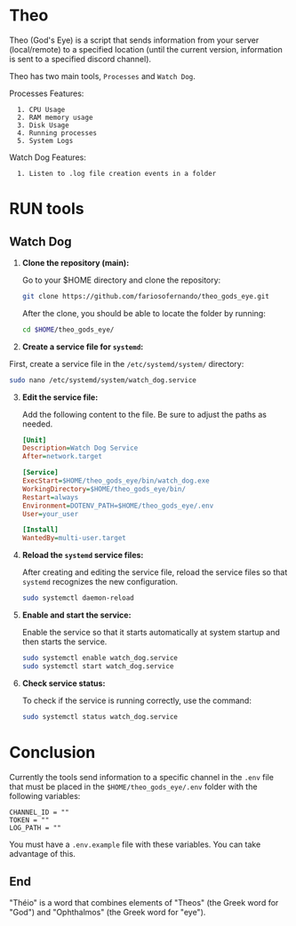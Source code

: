 # Theo

   Theo (God's Eye) is a script that sends information from your server (local/remote) to a specified location (until the current version, information is sent to a specified discord channel).

   Theo has two main tools, `Processes` and `Watch Dog`.

   Processes Features:

      1. CPU Usage
      2. RAM memory usage
      3. Disk Usage
      4. Running processes
      5. System Logs

   Watch Dog Features:

      1. Listen to .log file creation events in a folder

# RUN tools

## Watch Dog

1. **Clone the repository (main):**

   Go to your $HOME directory and clone the repository:

   ```sh
   git clone https://github.com/fariosofernando/theo_gods_eye.git
   ```

   After the clone, you should be able to locate the folder by running:

   ```sh
   cd $HOME/theo_gods_eye/
   ```

2. **Create a service file for `systemd`:**

 First, create a service file in the `/etc/systemd/system/` directory:

 ```sh
 sudo nano /etc/systemd/system/watch_dog.service
 ```

3. **Edit the service file:**

   Add the following content to the file. Be sure to adjust the paths as needed.

   ```ini
   [Unit]
   Description=Watch Dog Service
   After=network.target

   [Service]
   ExecStart=$HOME/theo_gods_eye/bin/watch_dog.exe
   WorkingDirectory=$HOME/theo_gods_eye/bin/
   Restart=always
   Environment=DOTENV_PATH=$HOME/theo_gods_eye/.env
   User=your_user

   [Install]
   WantedBy=multi-user.target
   ```

4. **Reload the `systemd` service files:**

   After creating and editing the service file, reload the service files so that `systemd` recognizes the new configuration.

   ```sh
   sudo systemctl daemon-reload
   ```

5. **Enable and start the service:**

   Enable the service so that it starts automatically at system startup and then starts the service.

   ```sh
   sudo systemctl enable watch_dog.service
   sudo systemctl start watch_dog.service
   ```

6. **Check service status:**

   To check if the service is running correctly, use the command:

   ```sh
   sudo systemctl status watch_dog.service
   ```

# Conclusion

   Currently the tools send information to a specific channel in the `.env` file that must be placed in the `$HOME/theo_gods_eye/.env` folder with the following variables:

   ```
   CHANNEL_ID = ""
   TOKEN = ""
   LOG_PATH = ""
   ```

   You must have a `.env.example` file with these variables. You can take advantage of this.


## End

"Théio" is a word that combines elements of "Theos" (the Greek word for "God") and "Ophthalmos" (the Greek word for "eye").
